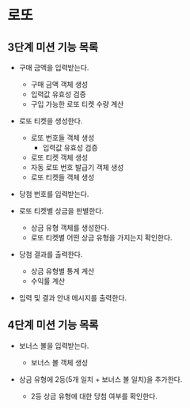 # 로또
## 3단계 미션 기능 목록
* 구매 금액을 입력받는다.
  * 구매 금액 객체 생성
  * 입력값 유효성 검증
  * 구입 가능한 로또 티켓 수량 계산


* 로또 티켓을 생성한다.
  * 로또 번호들 객체 생성
    * 입력값 유효성 검증
  * 로또 티켓 객체 생성
  * 자동 로또 번호 발급기 객체 생성
  * 로또 티켓들 객체 생성


* 당첨 번호를 입력받는다.


* 로또 티켓별 상금을 판별한다.
  * 상금 유형 객체를 생성한다.
  * 로또 티켓별 어떤 상금 유형을 가지는지 확인한다.


* 당첨 결과를 출력한다.
  * 상금 유형별 통계 계산
  * 수익률 계산


* 입력 및 결과 안내 메시지를 출력한다.

## 4단계 미션 기능 목록

* 보너스 볼을 입력받는다.
  * 보너스 볼 객체 생성

* 상금 유형에 2등(5개 일치 + 보너스 볼 일치)을 추가한다.
  * 2등 상금 유형에 대한 당첨 여부를 확인한다.
